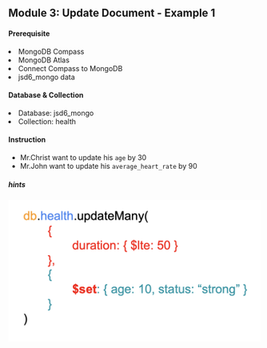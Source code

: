 <h2>Module 3: Update Document - Example 1</h2>

<h4>Prerequisite</h4>
<li>MongoDB Compass</li>
<li>MongoDB Atlas</li>
<li>Connect Compass to MongoDB</li>
<li>jsd6_mongo data</li>

<h4>Database & Collection</h4>
<li>Database: jsd6_mongo</li>
<li>Collection: health</li>

<h4>Instruction</h4>

- Mr.Christ want to update his `age` by 30
- Mr.John want to update his `average_heart_rate` by 90

<h5>hints</h5>
<img src="./update-set.png" />
